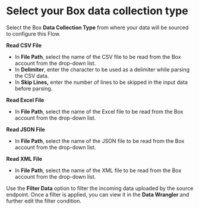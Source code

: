 # Select your Box data collection type

Select the Box **Data Collection Type** from where your data will be sourced to configure this Flow.

**Read CSV File**

* In **File Path**, select the name of the CSV file to be read from the Box account from the drop-down list.&#x20;
* In **Delimiter**, enter the character to be used as a delimiter while parsing the CSV data.
* In **Skip Lines,** enter the number of lines to be skipped in the input data before parsing.&#x20;

**Read Excel File**

* In **File Path**, select the name of the Excel file to be read from the Box account from the drop-down list.&#x20;

**Read JSON File**

* In **File Path**, select the name of the JSON file to be read from the Box account from the drop-down list.&#x20;

**Read XML File**

* In **File Path**, select the name of the XML file to be read from the Box account from the drop-down list.&#x20;

Use the **Filter Data** option to filter the incoming data uploaded by the source endpoint. Once a filter is applied, you can view it in the **Data Wrangler** and further edit the filter condition.

